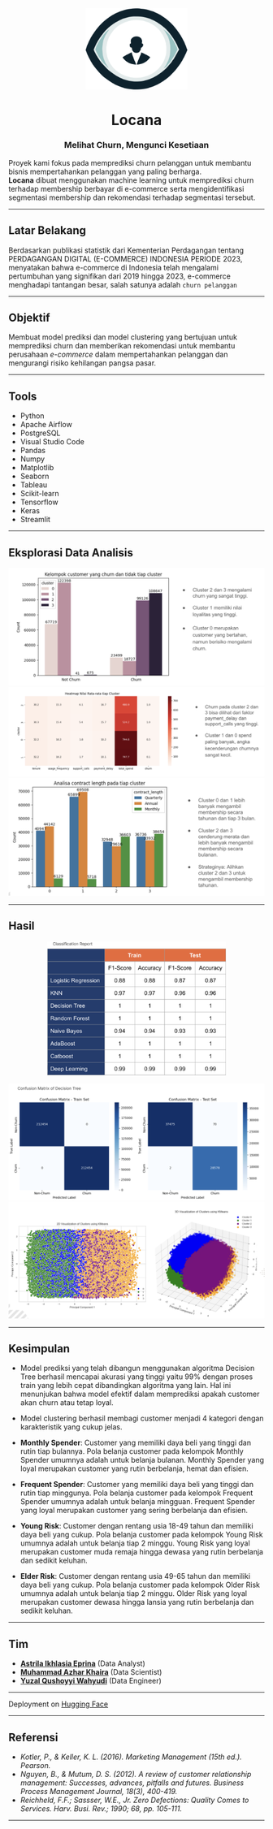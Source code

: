 <!-- ![Header Image](deployment/Locana.png) -->
<div align="center">
  <img src="deployment/Locana.png" alt="Locana" width="200"/>
</div>
<h1 align="center">Locana</h1>
<h3 align="center">Melihat Churn, Mengunci Kesetiaan</h3>

Proyek kami fokus pada memprediksi churn pelanggan untuk membantu bisnis mempertahankan pelanggan yang paling berharga.\
**Locana** dibuat menggunakan machine learning untuk memprediksi churn terhadap membership berbayar di e-commerce serta  mengidentifikasi segmentasi membership dan rekomendasi terhadap segmentasi tersebut.

---

## Latar Belakang
Berdasarkan publikasi statistik dari Kementerian Perdagangan tentang PERDAGANGAN DIGITAL (E-COMMERCE) 
INDONESIA PERIODE 2023, menyatakan bahwa e-commerce di Indonesia telah mengalami pertumbuhan yang 
signifikan dari 2019 hingga 2023, e-commerce menghadapi tantangan besar, salah satunya adalah `churn pelanggan`

---

## Objektif
Membuat model prediksi dan model clustering yang bertujuan untuk memprediksi churn dan memberikan rekomendasi untuk membantu perusahaan _e-commerce_ dalam mempertahankan pelanggan dan mengurangi risiko kehilangan pangsa pasar.

---

## Tools
- Python
- Apache Airflow
- PostgreSQL
- Visual Studio Code
- Pandas
- Numpy
- Matplotlib
- Seaborn
- Tableau
- Scikit-learn
- Tensorflow
- Keras
- Streamlit

---

## Eksplorasi Data Analisis

![EDA 1](images/eda-1.png)
![EDA 2](images/eda-2.png)
![EDA 3](images/eda-3.png)

---

## Hasil
<div align="center">
  <img src="images/cr.png" alt="Classification Report" width="70%"/>
</div>

![Confusion Matrix](images/cm.png)
![2D and 3D Visualization](images/2d-3d.png)

---

## Kesimpulan
- Model prediksi yang telah dibangun menggunakan algoritma Decision Tree berhasil mencapai akurasi yang tinggi yaitu 99% dengan proses train yang lebih cepat dibandingkan algoritma yang lain. Hal ini menunjukan bahwa model efektif dalam memprediksi apakah customer akan churn atau tetap loyal.

- Model clustering berhasil membagi customer menjadi 4 kategori dengan karakteristik yang cukup jelas.
- **Monthly Spender**: Customer yang memiliki daya beli yang tinggi dan rutin tiap bulannya. Pola belanja customer pada kelompok Monthly Spender umumnya adalah untuk belanja bulanan. Monthly Spender yang loyal merupakan customer yang rutin berbelanja, hemat dan efisien.
- **Frequent Spender**: Customer yang memiliki daya beli yang tinggi dan rutin tiap minggunya. Pola belanja customer pada kelompok Frequent Spender umumnya adalah untuk belanja mingguan. Frequent Spender yang loyal merupakan customer yang sering berbelanja dan efisien.
- **Young Risk**: Customer dengan rentang usia 18-49 tahun dan memiliki daya beli yang cukup. Pola belanja customer pada kelompok Young Risk umumnya adalah untuk belanja tiap 2 minggu. Young Risk yang loyal merupakan customer muda remaja hingga dewasa yang rutin berbelanja dan sedikit keluhan.
- **Elder Risk**: Customer dengan rentang usia 49-65 tahun dan memiliki daya beli yang cukup. Pola belanja customer pada kelompok Older Risk umumnya adalah untuk belanja tiap 2 minggu. Older Risk yang loyal merupakan customer dewasa hingga lansia yang rutin berbelanja dan sedikit keluhan.

---

## Tim
- [**Astrila Ikhlasia Eprina**](https://www.linkedin.com/in/astrilalia/) (Data Analyst)
- [**Muhammad Azhar Khaira**](https://www.linkedin.com/in/azharkhaira/) (Data Scientist)
- [**Yuzal Qushoyyi Wahyudi**](https://www.linkedin.com/in/yuzalqushoyyiwahyudi/) (Data Engineer)
---

Deployment on [Hugging Face](https://huggingface.co/spaces/yuzalle/Locana)

---

## Referensi

- *Kotler, P., & Keller, K. L. (2016). Marketing Management (15th ed.). Pearson.*
- *Nguyen, B., & Mutum, D. S. (2012). A review of customer relationship management: Successes, advances, pitfalls and futures. Business Process Management Journal, 18(3), 400-419.*
- *Reichheld, F.F.; Sassser, W.E., Jr. Zero Defections: Quality Comes to Services. Harv. Busi. Rev.; 1990; 68, pp. 105-111.*
---
